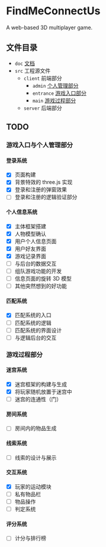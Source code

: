 # FindMeConnectUs
A web-based 3D multiplayer game.

## 文件目录
* `doc` [文档](https://github.com/AkikoZ/FindMeConnectUs/tree/master/doc)
* `src` 工程源文件
    * `client` 前端部分
        * `admin` [个人管理部分](https://github.com/AkikoZ/FindMeConnectUs/tree/master/src/client/admin)
        * `entrance` [游戏入口部分](https://github.com/AkikoZ/FindMeConnectUs/tree/master/src/client/entrance)
        * `main` [游戏过程部分](https://github.com/AkikoZ/FindMeConnectUs/tree/master/src/client/main)
    * `server` 后端部分

## TODO

### 游戏入口与个人管理部分

#### 登录系统
- [x] 页面构建
- [x] 背景特效的 three.js 实现
- [x] 登录和注册的弹窗效果
- [ ] 登录和注册的逻辑验证部分

#### 个人信息系统
- [x] 主体框架搭建
- [x] 人物模型确认
- [x] 用户个人信息页面
- [x] 用户好友界面
- [x] 游戏记录界面
- [ ] 与后台的数据交互
- [ ] 组队游戏功能的开发
- [ ] 信息页面的旋转 3D 模型
- [ ] 其他突然想到的好功能

#### 匹配系统
- [x] 匹配系统的入口
- [ ] 匹配系统的逻辑
- [ ] 匹配系统的界面设计
- [ ] 与逻辑后台的交互

### 游戏过程部分

#### 迷宫系统
- [x] 迷宫框架的构建与生成
- [x] 将玩家随机放置于迷宫中
- [ ] 迷宫的连通性（门）

#### 房间系统
- [ ] 房间内的物品生成

#### 线索系统
- [ ] 线索的设计与展示

#### 交互系统
- [x] 玩家的运动模块
- [ ] 私有物品栏
- [ ] 物品操作
- [ ] 判定系统

#### 评分系统
- [ ] 计分与排行榜
